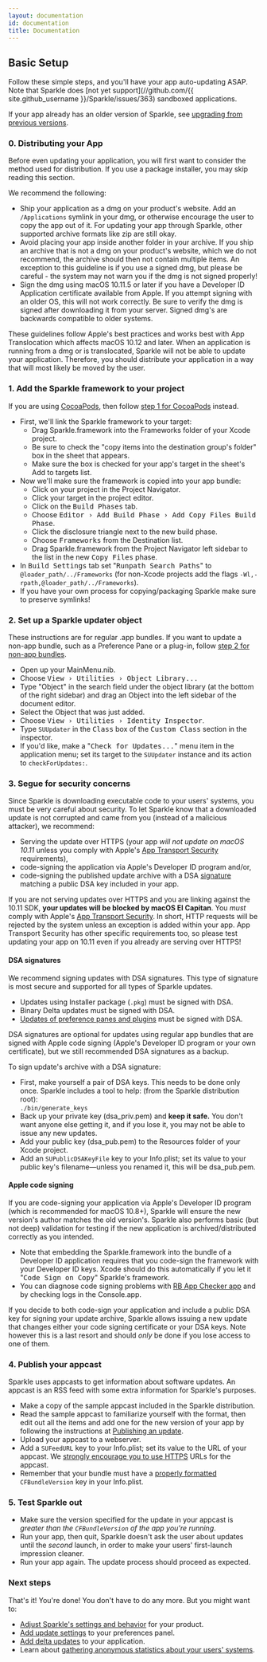 ```yaml
---
layout: documentation
id: documentation
title: Documentation
---
```

## Basic Setup

Follow these simple steps, and you'll have your app auto-updating ASAP. Note that Sparkle does [not yet support](//github.com/{{ site.github_username }}/Sparkle/issues/363) sandboxed applications.

If your app already has an older version of Sparkle, see [upgrading from previous versions](/documentation/upgrading/).

### 0. Distributing your App

Before even updating your application, you will first want to consider the method used for distribution. If you use a package installer, you may skip reading this section.

We recommend the following:

* Ship your application as a dmg on your product's website. Add an `/Applications` symlink in your dmg, or otherwise encourage the user to copy the app out of it. For updating your app through Sparkle, other supported archive formats like zip are still okay.
* Avoid placing your app inside another folder in your archive. If you ship an archive that is not a dmg on your product's website, which we do not recommend, the archive should then not contain multiple items. An exception to this guideline is if you use a signed dmg, but please be careful - the system may not warn you if the dmg is not signed properly!
* Sign the dmg using macOS 10.11.5 or later if you have a Developer ID Application certificate available from Apple. If you attempt signing with an older OS, this will not work correctly. Be sure to verify the dmg is signed after downloading it from your server. Signed dmg's are backwards compatible to older systems.

These guidelines follow Apple's best practices and works best with App Translocation which affects macOS 10.12 and later. When an application is running from a dmg or is translocated, Sparkle will not be able to update your application. Therefore, you should distribute your application in a way that will most likely be moved by the user.

### 1. Add the Sparkle framework to your project

If you are using [CocoaPods](//cocoapods.org), then follow [step 1 for CocoaPods](/documentation/cocoapods/) instead.

* First, we'll link the Sparkle framework to your target:
  * Drag Sparkle.framework into the Frameworks folder of your Xcode project.
  * Be sure to check the "copy items into the destination group's folder" box in the sheet that appears.
  * Make sure the box is checked for your app's target in the sheet's Add to targets list.
* Now we'll make sure the framework is copied into your app bundle:
  * Click on your project in the Project Navigator.
  * Click your target in the project editor.
  * Click on the <samp>Build Phases</samp> tab.
  * Choose <samp>Editor › Add Build Phase › Add Copy Files Build Phase</samp>.
  * Click the disclosure triangle next to the new build phase.
  * Choose <samp>Frameworks</samp> from the Destination list.
  * Drag Sparkle.framework from the Project Navigator left sidebar to the list in the new <samp>Copy Files</samp> phase.
* In <samp>Build Settings</samp> tab set "<samp>Runpath Search Paths</samp>" to `@loader_path/../Frameworks` (for non-Xcode projects add the flags `-Wl,-rpath,@loader_path/../Frameworks`).
* If you have your own process for copying/packaging Sparkle make sure to preserve symlinks!

### 2. Set up a Sparkle updater object

These instructions are for regular .app bundles. If you want to update a non-app bundle, such as a Preference Pane or a plug-in, follow [step 2 for non-app bundles](/documentation/bundles/).

* Open up your MainMenu.nib.
* Choose <samp>View › Utilities › Object Library...</samp>
* Type "Object" in the search field under the object library (at the bottom of the right sidebar) and drag an Object into the left sidebar of the document editor.
* Select the Object that was just added.
* Choose <samp>View › Utilities › Identity Inspector</samp>.
* Type `SUUpdater` in the <samp>Class</samp> box of the <samp>Custom Class</samp> section in the inspector.
* If you'd like, make a "<samp>Check for Updates...</samp>" menu item in the application menu; set its target to the `SUUpdater` instance and its action to `checkForUpdates:`.

### 3. Segue for security concerns

Since Sparkle is downloading executable code to your users' systems, you must be very careful about security. To let Sparkle know that a downloaded update is not corrupted and came from you (instead of a malicious attacker), we recommend:

  * Serving the update over HTTPS (your app *will not update on macOS 10.11* unless you comply with Apple's [App Transport Security](/documentation/app-transport-security/) requirements),
  * code-signing the application via Apple's Developer ID program and/or,
  * code-signing the published update archive with a DSA [signature](//en.wikipedia.org/wiki/Digital_signature) matching a public DSA key included in your app.

If you are not serving updates over HTTPS and you are linking against the 10.11 SDK, **your updates will be blocked by macOS El Capitan**. You *must* comply with Apple's [App Transport Security](/documentation/app-transport-security/). In short, HTTP requests will be rejected by the system unless an exception is added within your app. App Transport Security has other specific requirements too, so please test updating your app on 10.11 even if you already are serving over HTTPS!

#### DSA signatures

We recommend signing updates with DSA signatures. This type of signature is most secure and supported for all types of Sparkle updates.

* Updates using Installer package (`.pkg`) must be signed with DSA.
* Binary Delta updates must be signed with DSA.
* [Updates of preference panes and plugins](/documentation/bundles/) must be signed with DSA.

DSA signatures are optional for updates using regular app bundles that are signed with Apple code signing (Apple's Developer ID program or your own certificate), but we still recommended DSA signatures as a backup.

To sign update's archive with a DSA signature:

  * First, make yourself a pair of DSA keys. This needs to be done only once. Sparkle includes a tool to help: (from the Sparkle distribution root):<br />
  `./bin/generate_keys`
  * Back up your private key (dsa_priv.pem) and <strong>keep it safe.</strong> You don't want anyone else getting it, and if you lose it, you may not be able to issue any new updates.
  * Add your public key (dsa_pub.pem) to the Resources folder of your Xcode project.
  * Add an `SUPublicDSAKeyFile` key to your Info.plist; set its value to your public key's filename—unless you renamed it, this will be dsa_pub.pem.

#### Apple code signing

If you are code-signing your application via Apple's Developer ID program (which is recommended for macOS 10.8+), Sparkle will ensure the new version's author matches the old version's. Sparkle also performs basic (but not deep) validation for testing if the new application is archived/distributed correctly as you intended.

  * Note that embedding the Sparkle.framework into the bundle of a Developer ID application requires that you code-sign the framework with your Developer ID keys. Xcode should do this automatically if you let it "<samp>Code Sign on Copy</samp>" Sparkle's framework.
  * You can diagnose code signing problems with [RB App Checker app](//brockerhoff.net/RB/AppCheckerLite/) and by checking logs in the Console.app.

If you decide to both code-sign your application and include a public DSA key for signing your update archive, Sparkle allows issuing a new update that changes either your code signing certificate or your DSA keys. Note however this is a last resort and should *only* be done if you lose access to one of them.

### 4. Publish your appcast

Sparkle uses appcasts to get information about software updates. An appcast is an RSS feed with some extra information for Sparkle's purposes.

* Make a copy of the sample appcast included in the Sparkle distribution.
* Read the sample appcast to familiarize yourself with the format, then edit out all the items and add one for the new version of your app by following the instructions at [Publishing an update](/documentation/publishing/#publishing-an-update).
* Upload your appcast to a webserver.
* Add a `SUFeedURL` key to your Info.plist; set its value to the URL of your appcast. We [strongly encourage you to use HTTPS](/documentation/app-transport-security/) URLs for the appcast.
* Remember that your bundle must have a [properly formatted](/documentation/publishing/#publishing-an-update) `CFBundleVersion` key in your Info.plist.

### 5. Test Sparkle out

* Make sure the version specified for the update in your appcast is _greater than the `CFBundleVersion` of the app you're running_.
* Run your app, then quit, Sparkle doesn't ask the user about updates until the _second_ launch, in order to make your users' first-launch impression cleaner.
* Run your app again. The update process should proceed as expected.

### Next steps

That's it! You're done! You don't have to do any more. But you might want to:

* [Adjust Sparkle's settings and behavior](/documentation/customization/) for your product.
* [Add update settings](/documentation/preferences-ui/) to your preferences panel.
* [Add delta updates](/documentation/delta-updates/) to your application.
* Learn about [gathering anonymous statistics about your users' systems](/documentation/system-profiling/).
